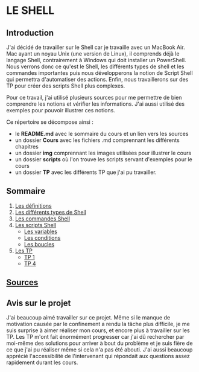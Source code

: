 # LE SHELL

## Introduction

J'ai décidé de travailler sur le Shell car je travaille avec un MacBook Air. Mac ayant un noyau Unix (une version de Linux), il comprends déjà le langage Shell, contrairement à Windows qui doit installer un PowerShell. Nous verrons donc ce qu'est le Shell, les différents types de shell et les commandes importantes puis nous développerons la notion de Script Shell qui permettra d'automatiser des actions. Enfin, nous travaillerons sur des TP pour créer des scripts Shell plus complexes.

Pour ce travail, j'ai utilisé plusieurs sources pour me permettre de bien comprendre les notions et vérifier les informations. J'ai aussi utilisé des exemples pour pouvoir illustrer ces notions. 

Ce répertoire se décompose ainsi : 
* le **README.md** avec le sommaire du cours et un lien vers les sources
* un dossier **Cours** avec les fichiers .md comprennant les différents chapitres
* un dossier **img** comprennant les images utilisées pour illustrer le cours
* un dossier **scripts** où l'on trouve les scripts servant d'exemples pour le cours
* un dossier **TP** avec les différents TP que j'ai pu travailler.

## Sommaire
1. [Les définitions](./Cours/definition.md)
2. [Les différents types de Shell](./Cours/types.md)
3. [Les commandes Shell](./Cours/cmd.md)
4. [Les scripts Shell](./Cours/scripts.md)
    * [Les variables](./Cours/var.md)
    * [Les conditions](./Cours/conditions.md)
    * [Les boucles](./Cours/boucles.md)
5. [Les TP](./TP)
    * [TP 1](./TP/TP1.md)
    * [TP 4](./TP/TP4.md)

## [Sources](./Cours/sources.md)

## Avis sur le projet

J'ai beaucoup aimé travailler sur ce projet. Même si le manque de motivation causée par le confinement a rendu la tâche plus difficile, je me suis surprise à aimer réaliser mon cours, et encore plus à travailler sur les TP. Les TP m'ont fait énormément progresser car j'ai dû rechercher par moi-même des solutions pour arriver à bout du problème et je suis fière de ce que j'ai pu réaliser même si cela n'a pas été abouti.
J'ai aussi beaucoup apprécié l'accessibilité de l'intervenant qui répondait aux questions assez rapidement durant les cours.

